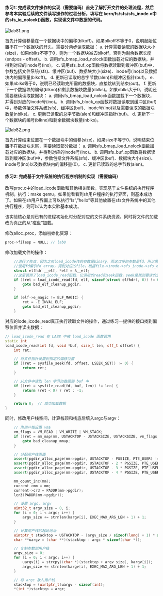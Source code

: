 #### 练习1: 完成读文件操作的实现（需要编码）首先了解打开文件的处理流程，然后参考本实验后续的文件读写操作的过程分析，填写在 kern/fs/sfs/sfs_inode.c中 的sfs_io_nolock()函数，实现读文件中数据的代码。
![lab81.png](https://s2.loli.net/2023/12/31/U8tdTuzHyZowAmx.png)

首先计算偏移量在一个数据块中的偏移(blkoff)。如果blkoff不等于0，说明起始位置不在一个数据块的开头，需要分两步读取数据： a. 计算需要读取的数据块大小(size)，如果nblks不等于0，则为一个数据块减去blkoff，否则为剩余数据长度(endpos - offset)。 b. 调用sfs_bmap_load_nolock函数加载对应的数据块，并得到对应的inode号(ino)。 c. 调用sfs_buf_op函数将数据读取到缓冲区(buf)中，参数包括文件系统(sfs)、缓冲区(buf)、数据块大小(size)、inode号(ino)以及数据块内的偏移量(blkoff)。 d. 更新已读取的总字节数(alen)和缓冲区指针(buf)。 e. 如果nblks等于0，说明已经读取完所需的数据块，直接跳转到结束(out)。 f. 更新下一个数据块的编号(blkno)和剩余数据块数量(nblks)。如果nblks大于0，说明还需要继续读取数据块： a. 调用sfs_bmap_load_nolock函数加载下一个数据块，并得到对应的inode号(ino)。 b. 调用sfs_block_op函数将数据读取到缓冲区(buf)中，参数包括文件系统(sfs)、缓冲区(buf)、inode号(ino)以及需要读取的数据块数量(nblks)。 c. 更新已读取的总字节数(alen)和缓冲区指针(buf)。 d. 更新下一个数据块的编号(blkno)和剩余数据块数量(nblks)。

![lab82.png](https://s2.loli.net/2023/12/31/MhFa6As8RUWliz5.png)

首先计算结束位置在一个数据块中的偏移(size)。如果size不等于0，说明结束位置不在数据块末尾，需要读取部分数据： a. 调用sfs_bmap_load_nolock函数加载对应的数据块，并得到对应的inode号(ino)。 b. 调用sfs_buf_op函数将数据读取到缓冲区(buf)中，参数包括文件系统(sfs)、缓冲区(buf)、数据块大小(size)、inode号(ino)以及数据块内的偏移量(0)。 c. 更新已读取的总字节数(alen)。

#### 练习2: 完成基于文件系统的执行程序机制的实现（需要编码）

改写proc.c中的load_icode函数和其他相关函数，实现基于文件系统的执行程序机制。执行：make qemu。如果能看看到sh用户程序的执行界面，则基本成功了。如果在sh用户界面上可以执行”ls”,”hello”等其他放置在sfs文件系统中的其他执行程序，则可以认为本实验基本成功。


该实验核心是对已有的进程初始化时分配对应的文件系统资源。同时将文件的加载改为真正的从“磁盘”加载。

修改alloc_proc，添加初始化资源：

```cpp
proc->filesp = NULL; // lab8
```

修改加载文件的操作：

```cpp
    //进行了修改，因为之前load_icode传的参数是binary，而这次传的参数是fd，所以需要用一个elfhdr来存储读进来的内容
    //使用fd索引fd_array，得到对应的file，根据file->inode->sfs_inode->sfs_disk_inode->size得到ELF文件大小。
    struct elfhdr __elf, *elf = &__elf;
    //这里调用了load_icode_read函数，它调用的read和seek函数，seek是找到要读的这个文件，read就是具体的读操作
    if ((ret = load_icode_read(fd, elf, sizeof(struct elfhdr), 0)) != 0) {
        goto bad_elf_cleanup_pgdir;
    }

    if (elf->e_magic != ELF_MAGIC) {
        ret = -E_INVAL_ELF;
        goto bad_elf_cleanup_pgdir;
    }
```

对应的lode_icode_read真正执行读取文件的操作，通过练习一提供的接口找到偏移位置并读出数据：

```cpp
// load_icode_read 在 LAB8 中被 load_icode 函数调用
static int
load_icode_read(int fd, void *buf, size_t len, off_t offset) {
    int ret;

    // 将文件指针设置到指定的偏移位置
    if ((ret = sysfile_seek(fd, offset, LSEEK_SET)) != 0) {
        return ret;
    }

    // 从文件中读取 len 字节的数据到 buf 中
    if ((ret = sysfile_read(fd, buf, len)) != len) {
        return (ret < 0) ? ret : -1;
    }

    return 0;  // 成功加载数据
}
```

同时，修改用户栈空间，计算栈顶和栈底后填入argc与argv：

```cpp
    // 为用户栈设置 vma
    vm_flags = VM_READ | VM_WRITE | VM_STACK;
    if ((ret = mm_map(mm, USTACKTOP - USTACKSIZE, USTACKSIZE, vm_flags, NULL)) != 0) {
        goto bad_cleanup_mmap;
    }

    // 分配用户栈页面
    assert(pgdir_alloc_page(mm->pgdir, USTACKTOP - PGSIZE, PTE_USER) != NULL);
    assert(pgdir_alloc_page(mm->pgdir, USTACKTOP - 2 * PGSIZE, PTE_USER) != NULL);
    assert(pgdir_alloc_page(mm->pgdir, USTACKTOP - 3 * PGSIZE, PTE_USER) != NULL);
    assert(pgdir_alloc_page(mm->pgdir, USTACKTOP - 4 * PGSIZE, PTE_USER) != NULL);

    mm_count_inc(mm);
    current->mm = mm;
    current->cr3 = PADDR(mm->pgdir);
    lcr3(PADDR(mm->pgdir));

    // 设置 argc, argv
    uint32_t argv_size = 0, i;
    for (i = 0; i < argc; i++) {
        argv_size += strnlen(kargv[i], EXEC_MAX_ARG_LEN + 1) + 1;
    }

    // 计算用户栈的起始地址
    uintptr_t stacktop = USTACKTOP - (argv_size / sizeof(long) + 1) * sizeof(long);
    char **uargv = (char **)(stacktop - argc * sizeof(char *));

    // 复制参数到用户栈
    argv_size = 0;
    for (i = 0; i < argc; i++) {
        uargv[i] = strcpy((char *)(stacktop + argv_size), kargv[i]);
        argv_size += strnlen(kargv[i], EXEC_MAX_ARG_LEN + 1) + 1;
    }

    // 将 argc 放入用户栈
    stacktop = (uintptr_t)uargv - sizeof(int);
    *(int *)stacktop = argc;
```
